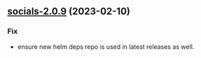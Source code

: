 

## [socials-2.0.9](https://github.com/truecharts/charts/compare/socials-2.0.8...socials-2.0.9) (2023-02-10)

### Fix

- ensure new helm deps repo is used in latest releases as well.
  
  